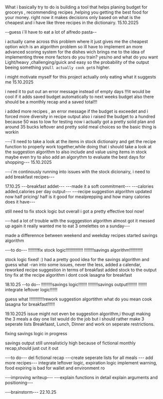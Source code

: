 What i basically try to do is building a tool that helps planing budget for grocerys , recommending recipes ,helping you getting the best food for your money.
right now it makes decisions only based on what is the cheapest and i have like three recipes in the dictionairy.
15.10.2025

--guess i`ll have to eat a lot of alfredo pasta--

i actually came across this problem where it just gives me the cheapest option wich is an algorithm problem so ìll have to implement an more advanced scoring system for the dishes wich brings me to the idea of implementing three more factors do you train? yes/no and what do you want Light/heavy ,challenging/guick and easy so the probability of the output beeing something you`ll actually cook get`s higher.

i might motivate myself for this project actually only eating what it suggests me
15.10.2025

i need it to put out an error message instead of empty days
!!!it would be cool if it adds saved budget automatically to next weeks budget
also there should be a monthly recap and a saved total!!!

i added more recipes , an error message if the budget is exceedet and i forced more diversity in recipe output also i raised the budget to a hundred because 50 was to low for testing now i actually got a pretty solid plan and around 35 bucks leftover and pretty solid meal choices so the basic thing is workin

---i`ll need to take a look at the items in stock dictionairy and get the recipe function to properly work together,while doing that i should take a look at the suggestion algorithm to also include and value using items in stock maybe even try to also add an algorythm to evaluate the best days for shopping---
15.10.2025

---i`m continously running into issues with the stock dicionairy, i need to add breakfast recipes---

17.10.25
---breakfast addet--- ---made it a soft commitment--- ---calories added,calories per day output--- ---recipe suggestion algorithm updated now half pricing/ half is it good for mealprepping and how many calories does it have---

still need to fix stock logic but overall i got a pretty effective tool now!

---had a lot of trouble with the sugggestion algorithm almost got it messed up again it really wanted me to eat 3 omelettes on a sunday---

made a differennce between weekend and weekday recipes
started savings algorithm

---to do---
!!!!!!!!fix stock logic!!!!!!!!!!!!!!
!!!!!!!!savings algorithm!!!!!!!!!!!

stock logic fixed! :) had a pretty good idea for the savings algorithm and guess what -ran into some issues, never the less, added a calendar, reworked recipe suggestion in terms of breakfast added stock to the output tiny fix at the recipe algorithm i dont cook lasagna for breakfast

18.10.25
--to do--
!!!!!!!!!savings logic!!!!!!!
!!!!!!!!savings output!!!!!!!!
!!!!!!! integrate leftover logic!!!!!!

guess what !!!!!!!!!!!!rework suggestion algortithm what do you mean cook lasagna for breakfast!!!!!!

19.10.2025
issue might not even be suggestion algorithm,i thougt making the 3 meals a day one list would do the job but i should rather make 3 seperate lists Breakfaast, Lunch, Dinner and work on seperate restrictions.

fixing savings logic in progress

savings output still unrealisticly high because of fictional monthly recap,should just cut it out



---to do--- del fictional recap
---create seperate lists for all meals
--- add more recipes---
integrate leftover logic, expiration logic implement warning, food expiring is bad for wallet and environment
ro


---improving writeup---
---explain functions in detail explain arguments and positioning---

---brainstorm---
22.10.25
